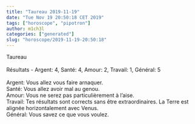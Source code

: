 ```yaml
---
title: "Taureau 2019-11-19"
date: "Tue Nov 19 20:50:18 CET 2019"
tags: ["horoscope", "pipotron"]
author: m1ch3l
categories: ["generated"]
slug: "horoscope/2019-11-19-20:50:18"
---
```


Taureau<br>
<br>
Résultats - Argent: 4, Santé: 4, Amour: 2, Travail: 1, Général: 5<br>
<br>
Argent:  Vous allez vous faire arnaquer. <br>
Santé:   Vous allez avoir mal au genou. <br>
Amour:   Vous ne serez pas particulièrement à l’aise. <br>
Travail: Tes résultats sont corrects sans être extraordinaires. La Terre est alignée horizontalement avec Venus.<br>
Général: Vous savez ce que vous voulez.<br>
